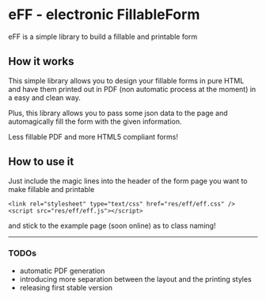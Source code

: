 # eFF - electronic FillableForm 

eFF is a simple library to build a fillable and printable form

## How it works
This simple library allows you to design your fillable forms in pure HTML and have them printed out in PDF (non automatic process at the moment) in a easy and clean way.

Plus, this library allows you to pass some json data to the page and automagically fill the form with the given information.

Less fillable PDF and more HTML5 compliant forms!

## How to use it
Just include the magic lines into the header of the form page you want to make fillable and printable
~~~~
<link rel="stylesheet" type="text/css" href="res/eff/eff.css" />
<script src="res/eff/eff.js"></script>
~~~~
and stick to the example page (soon online) as to class naming!

---

### TODOs
- automatic PDF generation
- introducing more separation between the layout and the printing styles
- releasing first stable version
